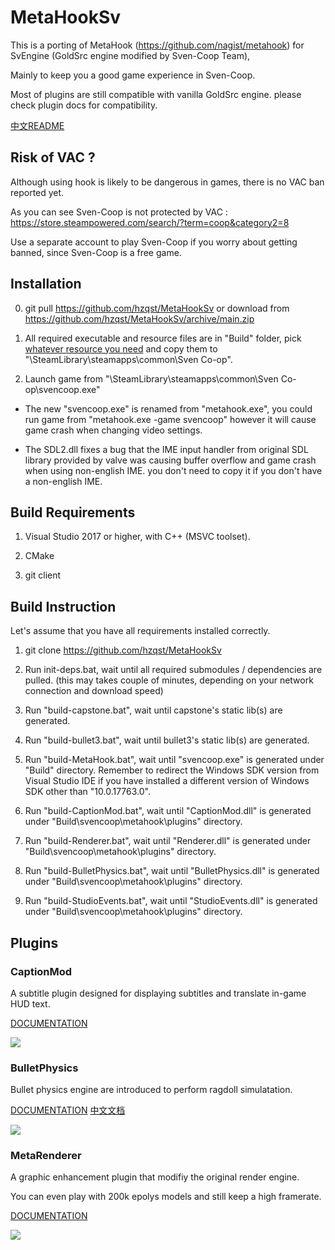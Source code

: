 # MetaHookSv

This is a porting of MetaHook (https://github.com/nagist/metahook) for SvEngine (GoldSrc engine modified by Sven-Coop Team),

Mainly to keep you a good game experience in Sven-Coop.

Most of plugins are still compatible with vanilla GoldSrc engine. please check plugin docs for compatibility.

[中文README](READMECN.md)

## Risk of VAC ?

Although using hook is likely to be dangerous in games, there is no VAC ban reported yet.

As you can see Sven-Coop is not protected by VAC : https://store.steampowered.com/search/?term=coop&category2=8

Use a separate account to play Sven-Coop if you worry about getting banned, since Sven-Coop is a free game.

## Installation

0. git pull https://github.com/hzqst/MetaHookSv or download from https://github.com/hzqst/MetaHookSv/archive/main.zip

1. All required executable and resource files are in "Build" folder, pick [whatever resource you need](Build/README.md) and copy them to "\SteamLibrary\steamapps\common\Sven Co-op\".

2. Launch game from "\SteamLibrary\steamapps\common\Sven Co-op\svencoop.exe"

* The new "svencoop.exe" is renamed from "metahook.exe", you could run game from "metahook.exe -game svencoop" however it will cause game crash when changing video settings.

* The SDL2.dll fixes a bug that the IME input handler from original SDL library provided by valve was causing buffer overflow and game crash when using non-english IME. you don't need to copy it if you don't have a non-english IME.

## Build Requirements

1. Visual Studio 2017 or higher, with C++ (MSVC toolset).

2. CMake

3. git client

## Build Instruction

Let's assume that you have all requirements installed correctly.

1. git clone https://github.com/hzqst/MetaHookSv

2. Run init-deps.bat, wait until all required submodules / dependencies are pulled. (this may takes couple of minutes, depending on your network connection and download speed)

3. Run "build-capstone.bat", wait until capstone's static lib(s) are generated.

4. Run "build-bullet3.bat", wait until bullet3's static lib(s) are generated.

5. Run "build-MetaHook.bat", wait until "svencoop.exe" is generated under "Build" directory. Remember to redirect the Windows SDK version from Visual Studio IDE if you have installed a different version of Windows SDK other than "10.0.17763.0".

6. Run "build-CaptionMod.bat", wait until "CaptionMod.dll" is generated under "Build\svencoop\metahook\plugins\" directory.

7. Run "build-Renderer.bat", wait until "Renderer.dll" is generated under "Build\svencoop\metahook\plugins\" directory.

8. Run "build-BulletPhysics.bat", wait until "BulletPhysics.dll" is generated under "Build\svencoop\metahook\plugins\" directory.

9. Run "build-StudioEvents.bat", wait until "StudioEvents.dll" is generated under "Build\svencoop\metahook\plugins\" directory.

## Plugins

### CaptionMod

A subtitle plugin designed for displaying subtitles and translate in-game HUD text.

[DOCUMENTATION](CaptionDoc.md)

![](https://github.com/hzqst/MetaHookSv/raw/main/img/1.png)

### BulletPhysics

Bullet physics engine are introduced to perform ragdoll simulatation.

[DOCUMENTATION](BPhysicsDoc.md) [中文文档](BPhysicsDocCN.md)

![](https://github.com/hzqst/MetaHookSv/raw/main/img/6.png)

### MetaRenderer

A graphic enhancement plugin that modifiy the original render engine.

You can even play with 200k epolys models and still keep a high framerate.

[DOCUMENTATION](RendererDoc.md)

![](https://github.com/hzqst/MetaHookSv/raw/main/img/3.png)
